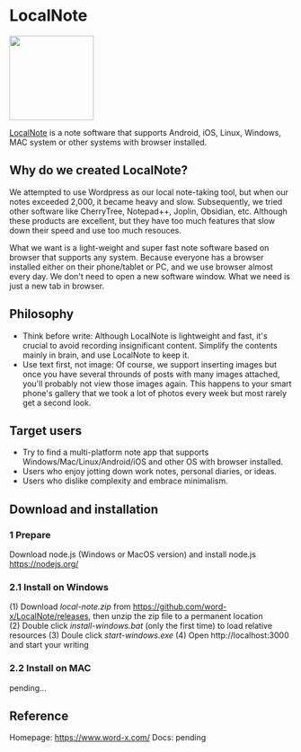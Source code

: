 # LocalNote
<img src="https://github.com/word-x/LocalNote/assets/29170706/c5b0d5db-0470-4254-b51f-96007eccd00e"  width="150" height="150">

[LocalNote](https://www.word-x.com/) is a note software that supports Android, iOS, Linux, Windows, MAC system or other systems with browser installed.

## Why do we created LocalNote?
We attempted to use Wordpress as our local note-taking tool, but when our notes exceeded 2,000, it became heavy and slow. Subsequently, we tried other software like CherryTree, Notepad++, Joplin, Obsidian, etc. Although these products are excellent, but they have too much features that slow down their speed and use too much resouces.

What we want is a light-weight and super fast note software based on browser that supports any system. Because everyone has a browser installed either on their phone/tablet or PC, and we use browser almost every day. We don't need to open a new software window. What we need is just a new tab in browser.

## Philosophy
- Think before write: Although LocalNote is lightweight and fast, it's crucial to avoid recording insignificant content. Simplify the contents mainly in brain, and use LocalNote to keep it.
- Use text first, not image: Of course, we support inserting images but once you have several throunds of posts with many images attached, you'll probably not view those images again. This happens to your smart phone's gallery that we took a lot of photos every week but most rarely get a second look. 

## Target users
- Try to find a multi-platform note app that supports Windows/Mac/Linux/Android/iOS and other OS with browser installed.
- Users who enjoy jotting down work notes, personal diaries, or ideas.
- Users who dislike complexity and embrace minimalism.

## Download and installation
### 1 Prepare
Download node.js (Windows or MacOS version) and install node.js https://nodejs.org/
### 2.1 Install on Windows
(1) Download *local-note.zip* from
    https://github.com/word-x/LocalNote/releases, then unzip the zip file to a permanent location    
(2) Double click *install-windows.bat* (only the first time) to load relative resources
(3) Doule click *start-windows.exe*
(4) Open http://localhost:3000 and start your writing
### 2.2 Install on MAC
pending...
## Reference
Homepage: https://www.word-x.com/
Docs: pending

